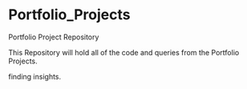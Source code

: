 # Portfolio_Projects

Portfolio Project Repository

This Repository will hold all of the code and queries from the Portfolio Projects.

finding insights.
